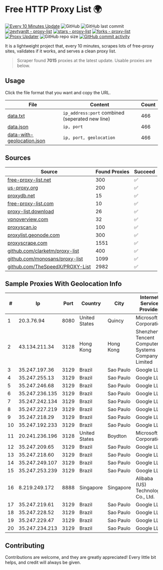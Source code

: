 
# Free HTTP Proxy List 🌍

[![Every 10 Minutes Update](https://github.com/mertguvencli/http-proxy-list/actions/workflows/main.yml/badge.svg?branch=main)](https://github.com/mertguvencli/http-proxy-list/actions/workflows/main.yml)
![GitHub](https://img.shields.io/github/license/mertguvencli/http-proxy-list)
![GitHub last commit](https://img.shields.io/github/last-commit/mertguvencli/http-proxy-list)
[![zevtyardt - proxy-list](https://img.shields.io/static/v1?label=zevtyardt&message=proxy-list&color=blue&logo=github)](https://github.com/zevtyardt/proxy-list "Go to GitHub repo")
[![stars - proxy-list](https://img.shields.io/github/stars/zevtyardt/proxy-list?style=social)](https://github.com/zevtyardt/proxy-list)
[![forks - proxy-list](https://img.shields.io/github/forks/zevtyardt/proxy-list?style=social)](https://github.com/zevtyardt/proxy-list)
[![Proxy Updater](https://github.com/zevtyardt/proxy-list/workflows/Proxy%20Updater/badge.svg)](https://github.com/zevtyardt/proxy-list/actions?query=workflow:"Proxy+Updater")
![GitHub repo size](https://img.shields.io/github/repo-size/zevtyardt/proxy-list)
[![GitHub commit activity](https://img.shields.io/github/commit-activity/m/zevtyardt/proxy-list?logo=commits)](https://github.com/zevtyardt/proxy-list/commits/main)

It is a lightweight project that, every 10 minutes, scrapes lots of free-proxy sites, validates if it works, and serves a clean proxy list.

> Scraper found **7015** proxies at the latest update. Usable proxies are below.

## Usage

Click the file format that you want and copy the URL.

|File|Content|Count|
|----|-------|-----|
|[data.txt](https://raw.githubusercontent.com/mertguvencli/http-proxy-list/main/proxy-list/data.txt)|`ip_address:port` combined (seperated new line)|466|
|[data.json](https://raw.githubusercontent.com/mertguvencli/http-proxy-list/main/proxy-list/data.json)|`ip, port`|466|
|[data-with-geolocation.json](https://raw.githubusercontent.com/mertguvencli/http-proxy-list/main/proxy-list/data-with-geolocation.json)|`ip, port, geolocation`|466|

## Sources

|Source|Found Proxies|Succeed|
|------|-------------|-------|
|[free-proxy-list.net](https://free-proxy-list.net)|300|✅|
|[us-proxy.org](https://www.us-proxy.org)|200|✅|
|[proxydb.net](http://proxydb.net)|15|✅|
|[free-proxy-list.com](https://free-proxy-list.com/?page=&port=&type%5B%5D=http&type%5B%5D=https&up_time=0&search=Search)|10|✅|
|[proxy-list.download](https://www.proxy-list.download/HTTP)|26|✅|
|[vpnoverview.com](https://vpnoverview.com/privacy/anonymous-browsing/free-proxy-servers)|32|✅|
|[proxyscan.io](https://www.proxyscan.io)|100|✅|
|[proxylist.geonode.com](https://proxylist.geonode.com/api/proxy-list?limit=300&page=1&sort_by=lastChecked&sort_type=desc&protocols=http,https)|300|✅|
|[proxyscrape.com](https://api.proxyscrape.com/v2/?request=displayproxies&protocol=http&timeout=10000&country=all&ssl=all&anonymity=all)|1551|✅|
|[github.com/clarketm/proxy-list](https://raw.githubusercontent.com/clarketm/proxy-list/master/proxy-list-raw.txt)|400|✅|
|[github.com/monosans/proxy-list](https://raw.githubusercontent.com/monosans/proxy-list/main/proxies/http.txt)|1099|✅|
|[github.com/TheSpeedX/PROXY-List](https://raw.githubusercontent.com/TheSpeedX/PROXY-List/master/http.txt)|2982|✅|


## Sample Proxies With Geolocation Info

|#|Ip|Port|Country|City|Internet Service Provider|
|-|--|----|-------|----|-------------------------|
|1|20.3.76.94|8080|United States|Quincy|Microsoft Corporation|
|2|43.134.211.34|3128|Hong Kong|Hong Kong|Shenzhen Tencent Computer Systems Company Limited|
|3|35.247.197.36|3129|Brazil|Sao Paulo|Google LLC|
|4|35.247.255.13|3129|Brazil|Sao Paulo|Google LLC|
|5|35.247.246.68|3129|Brazil|Sao Paulo|Google LLC|
|6|35.247.236.135|3129|Brazil|Sao Paulo|Google LLC|
|7|35.247.242.134|3129|Brazil|Sao Paulo|Google LLC|
|8|35.247.227.219|3129|Brazil|Sao Paulo|Google LLC|
|9|35.247.218.29|3129|Brazil|Sao Paulo|Google LLC|
|10|35.247.192.233|3129|Brazil|Sao Paulo|Google LLC|
|11|20.241.236.196|3128|United States|Boydton|Microsoft Corporation|
|12|35.247.209.65|3129|Brazil|Sao Paulo|Google LLC|
|13|35.247.218.60|3129|Brazil|Sao Paulo|Google LLC|
|14|35.247.249.107|3129|Brazil|Sao Paulo|Google LLC|
|15|35.247.253.239|3129|Brazil|Sao Paulo|Google LLC|
|16|8.219.249.172|8888|Singapore|Singapore|Alibaba (US) Technology Co., Ltd.|
|17|35.247.219.61|3129|Brazil|Sao Paulo|Google LLC|
|18|35.247.228.52|3129|Brazil|Sao Paulo|Google LLC|
|19|35.247.229.47|3129|Brazil|Sao Paulo|Google LLC|
|20|35.247.234.213|3129|Brazil|Sao Paulo|Google LLC|



## Contributing

Contributions are welcome, and they are greatly appreciated! Every
little bit helps, and credit will always be given.

